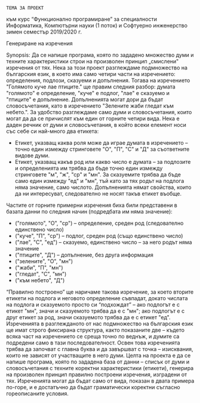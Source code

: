 	ТЕМА ЗА ПРОЕКТ
към курс “Функционално програмиране”
за специалности Информатика, Компютърни науки (1 поток)
и Софтуерно инженерство
зимен семестър 2019/2020 г.


Генериране на изречения


Synopsis: Да се напише програма, която по зададено множество думи и техните характеристики строи на произволен принцип „смислени" изречения от тях.
Нека за този проект разглеждаме подмножество на българския език, в което има само четири части на изречението: определения, подлози, сказуеми и допълнения. Тогава на изречението "Голямото куче лае птиците." ще правим следния разбор: думата "голямото" е определение, "куче" е подлог, "лае" е сказуемо и "птиците" е допълнение. Допълненията могат дори да бъдат словосъчетания, като в изречението "Зелените жаби гледат към небето.". За удобство разглеждаме само думи и словосъчетания, които могат да да се причислят към един от горните четири вида. Нека е даден речник от думи и словосъчетания, в който всеки елемент носи със себе си най-много два етикета:


* Етикет, указващ каква роля може да играе думата в изречението – точно един измежду стринговете "О", "П", "С" и "Д" за съответните видове думи.
* Етикет, указващ какъв род или какво число е думата – за подлозите и определенията им трябва да бъде точно един измежду стринговете "м", "ж", "ср" и "мн". За сказуемите трябва да бъде само един измежду "ед" и "мн", тъй като за тях родът на подлога няма значение, само числото. Допълненията нямат свойства, които да ни интересуват, следователно не носят такъв етикет въобще.


Частите от горните примерни изречения биха били представени в базата данни по следния начин (подредбата им няма значение):


* ("голямото", "О", "ср") – определение, среден род (следователно единствено число)
* ("куче", "П", "ср") – подлог, среден род (също единствено число)
* ("лае", "С", "ед") – сказуемо, единствено число – за него родът няма значение
* ("птиците", "Д") – допълнение, без друга информация
* ("зелените", "О", "мн")
* ("жаби", "П", "мн")
* ("гледат", "С", "мн")
* ("към небето", "Д")


“Правилно построено” ще наричаме такова изречение, за което вторите етикети на подлога и неговото определение съвпадат, докато числата на подлога и сказуемото просто си “подхождат” – ако подлогът е с етикет "мн", значи и сказуемото трябва да е с "мн"; ако подлогът е с друг етикет за род, значи сказуемото трябва да е с етикет "ед". Изреченията в разглежданото от нас подмножество на българския език ще имат строго фиксирана структура, както показаните две – където всяка част на изречението се среща точно по веднъж, и думите са подредени само в тази последователност. Освен това изреченията трябва да започват с главна буква и да завършват с точка – изисквания, които не зависят от участващите в него думи.
Целта на проекта е да се напише програма, която по зададена база от данни – списък от думи и словосъчетания с техните коректни характеристики (етикети), генерира на произволен принцип правилно построени изречения, изградени от тях. Изреченията могат да бъдат само от вида, показан в двата примера по-горе, и е достатъчно да бъдат граматически коректни съгласно гореописаните условия.
